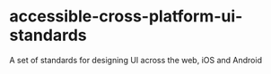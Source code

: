 # accessible-cross-platform-ui-standards
A set of standards for designing UI across the web, iOS and Android
